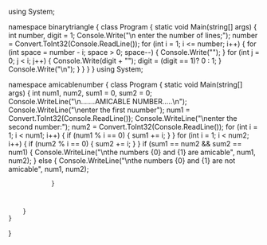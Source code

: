 using System;

namespace binarytriangle
{
    class Program
    {
        static void Main(string[] args)
        {
            int number, digit = 1;
            Console.Write("\n enter the number of lines;");
            number = Convert.ToInt32(Console.ReadLine());
            for (int i = 1; i <= number; i++)
            {
                for (int space = number - i; space > 0; space--)
                {
                    Console.Write("");
                }
                    for (int j = 0; j < i; j++)
                { 
                        Console.Write(digit + "");
                    digit = (digit == 1)? 0 : 1;
                }
                Console.Write("\n");
            }
        }
    }
}
using System;

namespace amicablenumber
{
    class Program
    {
        static void Main(string[] args)
        {
            int num1, num2, sum1 = 0, sum2 = 0;
            Console.WriteLine("\n.......AMICABLE NUMBER.....\n");
            Console.WriteLine("\nenter the first nuumber");
            num1 = Convert.ToInt32(Console.ReadLine());
            Console.WriteLine("\nenter the second number:");
            num2 = Convert.ToInt32(Console.ReadLine());
            for (int i = 1; i < num1; i++)
            {
                if (num1 % i == 0)
                {
                    sum1 += i;
                }
            } 
            for (int i = 1; i < num2; i++)
            {
                if (num2 % i == 0)
                {
                    sum2 += i;
                }
            }
            if (sum1 == num2 && sum2 == num1)
            {
                Console.WriteLine("\nthe numbers {0} and {1} are amicable", num1, num2);
            }
            else
                {
                    Console.WriteLine("\nthe numbers {0} and {1} are not amicable", num1, num2);


                }
            


        }
    }
}
